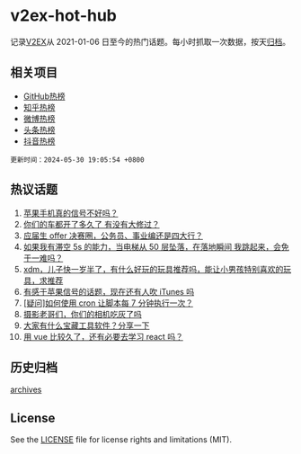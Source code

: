 # v2ex-hot-hub

 记录[V2EX](https://www.v2ex.com/)从 2021-01-06 日至今的热门话题。每小时抓取一次数据，按天[归档](archives)。
 
 ## 相关项目

- [GitHub热榜](https://github.com/snaildev/github-hot-hub)
- [知乎热榜](https://github.com/snaildev/zhihu-hot-hub)
- [微博热榜](https://github.com/snaildev/weibo-hot-hub)
- [头条热榜](https://github.com/snaildev/toutiao-hot-hub)
- [抖音热榜](https://github.com/snaildev/douyin-hot-hub)


 `更新时间：2024-05-30 19:05:54 +0800`

## 热议话题

1. [苹果手机真的信号不好吗？](https://www.v2ex.com/t/1045238)
1. [你们的车都开了多久了 有没有大修过？](https://www.v2ex.com/t/1045265)
1. [应届生 offer 决赛圈，公务员、事业编还是四大行？](https://www.v2ex.com/t/1045253)
1. [如果我有滞空 5s 的能力，当电梯从 50 层坠落，在落地瞬间 我跳起来，会免于一难吗？](https://www.v2ex.com/t/1045209)
1. [xdm，儿子快一岁半了，有什么好玩的玩具推荐吗，能让小男孩特别喜欢的玩具，求推荐](https://www.v2ex.com/t/1045297)
1. [有感于苹果信号的话题，现在还有人吹 iTunes 吗](https://www.v2ex.com/t/1045251)
1. [[疑问]如何使用 cron 让脚本每 7 分钟执行一次？](https://www.v2ex.com/t/1045433)
1. [摄影老哥们，你们的相机吃灰了吗](https://www.v2ex.com/t/1045173)
1. [大家有什么宝藏工具软件？分享一下](https://www.v2ex.com/t/1045247)
1. [用 vue 比较久了，还有必要去学习 react 吗？](https://www.v2ex.com/t/1045352)

## 历史归档

[archives](archives)

## License

See the [LICENSE](LICENSE) file for license rights and limitations (MIT).
